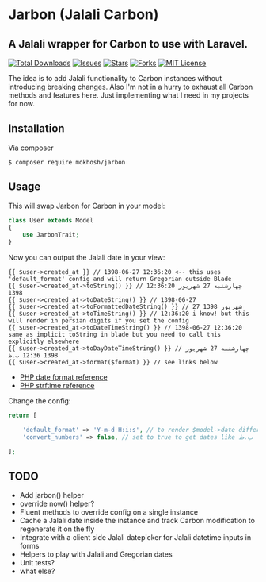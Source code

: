 # Jarbon (Jalali Carbon)
## A Jalali wrapper for Carbon to use with Laravel.

[![Total Downloads](https://img.shields.io/packagist/dt/mokhosh/jarbon.svg?style=flat-square)](https://packagist.org/packages/mokhosh/jarbon)
[![Issues](https://img.shields.io/github/issues/mokhosh/jarbon?style=flat-square)](https://github.com/mokhosh/jarbon/issues)
[![Stars](https://img.shields.io/github/stars/mokhosh/jarbon?style=flat-square)](https://github.com/mokhosh/jarbon/stargazers)
[![Forks](https://img.shields.io/github/forks/mokhosh/jarbon?style=flat-square&logo=github)](https://github.com/mokhosh/jarbon/network/members)
[![MIT License](https://img.shields.io/github/license/mokhosh/jarbon?style=flat-square)](https://github.com/mokhosh/jarbon/blob/master/LICENSE)

The idea is to add Jalali functionality to Carbon instances without introducing breaking changes.
Also I'm not in a hurry to exhaust all Carbon methods and features here. Just implementing what I need in my projects for now.

## Installation

Via composer
```
$ composer require mokhosh/jarbon
```

## Usage

This will swap Jarbon for Carbon in your model:
```php
class User extends Model
{
    use JarbonTrait;
}
```

Now you can output the Jalali date in your view:
```blade
{{ $user->created_at }} // 1398-06-27 12:36:20 <-- this uses 'default_format' config and will return Gregorian outside Blade
{{ $user->created_at->toString() }} // 12:36:20 چهارشنبه 27 شهریور 1398
{{ $user->created_at->toDateString() }} // 1398-06-27
{{ $user->created_at->toFormattedDateString() }} // 27 شهریور 1398
{{ $user->created_at->toTimeString() }} // 12:36:20 i know! but this will render in persian digits if you set the config
{{ $user->created_at->toDateTimeString() }} // 1398-06-27 12:36:20 same as implicit toString in blade but you need to call this explicitly elsewhere
{{ $user->created_at->toDayDateTimeString() }} // چهارشنبه 27 شهریور 1398 12:36 ب.ظ
{{ $user->created_at->format($format) }} // see links below
```

- [PHP date format reference](https://www.php.net/manual/en/function.date.php)
- [PHP strftime reference](https://www.php.net/manual/en/function.strftime.php)

Change the config:
```php
return [

    'default_format' => 'Y-m-d H:i:s', // to render $model->date differently
    'convert_numbers' => false, // set to true to get dates like چهارشنبه ۲۷ شهریور ۱۳۹۸ ۱۲:۳۶ ب.ظ

];
```

## TODO

- Add jarbon() helper
- override now() helper?
- Fluent methods to override config on a single instance
- Cache a Jalali date inside the instance and track Carbon modification to regenerate it on the fly
- Integrate with a client side Jalali datepicker for Jalali datetime inputs in forms
- Helpers to play with Jalali and Gregorian dates
- Unit tests?
- what else?  
